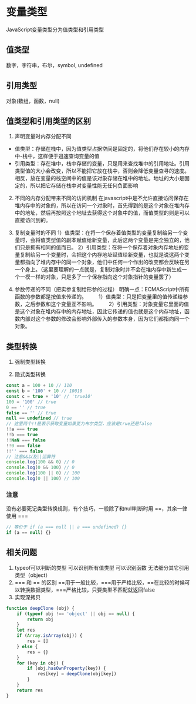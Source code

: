 # 变量类型
JavaScript变量类型分为值类型和引用类型

## 值类型
数字，字符串，布尔，symbol, undefined

## 引用类型
对象(数组，函数，null)

## 值类型和引用类型的区别
1. 声明变量时内存分配不同
* 值类型：存储在栈中，因为值类型占据空间是固定的，将他们存在较小的内存中-栈中，这样便于迅速查询变量的值
* 引用类型：存在堆中，栈中存储的变量，只是用来查找堆中的引用地址。引用类型值的大小会改变，所以不能把它放在栈中，否则会降低变量查寻的速度。相反，放在变量的栈空间中的值是该对象存储在堆中的地址。地址的大小是固定的，所以把它存储在栈中对变量性能无任何负面影响

2. 不同的内存分配带来不同的访问机制
在javascript中是不允许直接访问保存在堆内存中的对象的，所以在访问一个对象时，首先得到的是这个对象在堆内存中的地址，然后再按照这个地址去获得这个对象中的值，而值类型的则是可以直接访问到的。

3. 复制变量时的不同
1）值类型：在将一个保存着值类型的变量复制给另一个变量时，会将值类型值的副本赋值给新变量，此后这两个变量是完全独立的，他们只是拥有相同的值而已。
2）引用类型：在将一个保存着对象内存地址的变量复制给另一个变量时，会把这个内存地址赋值给新变量，也就是说这两个变量都指向了堆内存中的同一个对象，他们中任何一个作出的改变都会反映在另一个身上。（这里要理解的一点就是，复制对象时并不会在堆内存中新生成一个一模一样的对象，只是多了一个保存指向这个对象指针的变量罢了）

4. 参数传递的不同（把实参复制给形参的过程）
明确一点：ECMAScript中所有函数的参数都是按值来传递的。
　　1）值类型：只是把变量里的值传递给参数，之后参数和这个变量互不影响。
　　2）引用类型：对象变量它里面的值是这个对象在堆内存中的内存地址，因此它传递的值也就是这个内存地址，函数内部对这个参数的修改会影响外部传入的参数本身，因为它们都指向同一个对象。

## 类型转换
1. 强制类型转换

2. 隐式类型转换
```javascript
const a = 100 + 10 // 110
const b = '100' + 10 // 10010
const c = true + '10' // 'true10'
100 = '100' // true
0 == '' // true
false == '' // true
null == undefined // true
// 这里两个!!是表示获取变量如果变为布尔类型，应该是true还是false
!!a === true
!!b === true
!!NaN === false
!!0 === false
!!'' === false
// 注意&&以及||运算符
console.log(100 && 0) // 0
console.log(0 && 100) // 0
console.log(100 || 0) // 100
console.log(0 || 100) // 100
```
### 注意
没有必要死记类型转换规则，有个技巧，一般除了和null判断时用 ==，其余一律使用 ===
```javascript
// 等价于 if (a === null || a === undefined) {}
if (a == null) {}
```
## 相关问题
1. typeof可以判断的类型
可以识别所有值类型
可以识别函数
无法细分其它引用类型（object）
2. === 和 == 的区别
==用于一般比较，===用于严格比较，==在比较的时候可以转换数据类型，===严格比较，只要类型不匹配就返回false
3. 实现深拷贝
```javascript
function deepClone (obj) {
    if (typeof obj !== 'object' || obj == null) {
        return obj
    }
    let res
    if (Array.isArray(obj)) {
        res = []
    } else {
        res = {}
    }
    for (key in obj) {
        if (obj.hasOwnProperty(key)) {
            res[key] = deepClone(obj[key])
        }
    }
    return res
}
```
